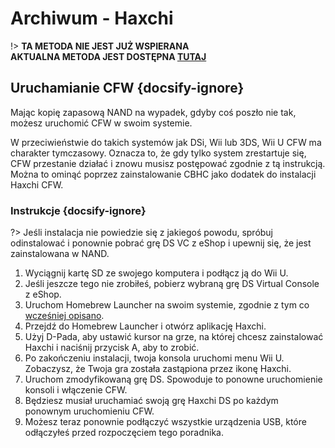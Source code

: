 # Archiwum - Haxchi

!> **TA METODA NIE JEST JUŻ WSPIERANA**  
**AKTUALNA METODA JEST DOSTĘPNA [TUTAJ](../../introduction)**

## Uruchamianie CFW {docsify-ignore}

Mając kopię zapasową NAND na wypadek, gdyby coś poszło nie tak, możesz uruchomić CFW w swoim systemie.

W przeciwieństwie do takich systemów jak DSi, Wii lub 3DS, Wii U CFW ma charakter tymczasowy. Oznacza to, że gdy tylko system zrestartuje się, CFW przestanie działać i znowu musisz postępować zgodnie z tą instrukcją. Można to ominąć poprzez zainstalowanie CBHC jako dodatek do instalacji Haxchi CFW.

### Instrukcje {docsify-ignore}

?> Jeśli instalacja nie powiedzie się z jakiegoś powodu, spróbuj odinstalować i ponownie pobrać grę DS VC z eShop i upewnij się, że jest zainstalowana w NAND.

1. Wyciągnij kartę SD ze swojego komputera i podłącz ją do Wii U.
1. Jeśli jeszcze tego nie zrobiłeś, pobierz wybraną grę DS Virtual Console z eShop.
1. Uruchom Homebrew Launcher na swoim systemie, zgodnie z tym co [wcześniej opisano](browser-exploit).
1. Przejdź do Homebrew Launcher i otwórz aplikację Haxchi.
1. Użyj D-Pada, aby ustawić kursor na grze, na której chcesz zainstalować Haxchi i naciśnij przycisk A, aby to zrobić.
1. Po zakończeniu instalacji, twoja konsola uruchomi menu Wii U. Zobaczysz, że Twoja gra została zastąpiona przez ikonę Haxchi.
1. Uruchom zmodyfikowaną grę DS. Spowoduje to ponowne uruchomienie konsoli i włączenie CFW.
1. Będziesz musiał uruchamiać swoją grę Haxchi DS po każdym ponownym uruchomieniu CFW.
1. Możesz teraz ponownie podłączyć wszystkie urządzenia USB, które odłączyłeś przed rozpoczęciem tego poradnika.